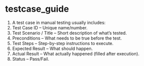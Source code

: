 # testcase_guide

1. A test case in manual testing usually includes:
2. Test Case ID – Unique name/number.
3. Test Scenario / Title – Short description of what’s tested.
4. Preconditions – What needs to be true before the test.
5. Test Steps – Step-by-step instructions to execute.
6. Expected Result – What should happen.
7. Actual Result – What actually happened (filled after execution).
8. Status – Pass/Fail.
